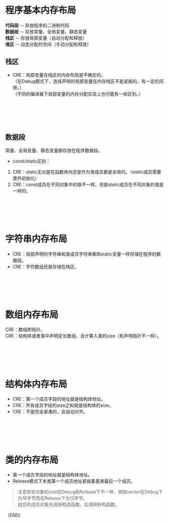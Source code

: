 # 程序基本内存布局    

**代码段** -- 存放程序的二进制代码    
**数据段** -- 存放常量、全局变量、静态变量    
**栈区** -- 存放局部变量（自动分配和释放）    
**堆区** -- 动态分配的空间（手动分配和释放）        

## 栈区    

+ CRE：局部变量在栈区的内存布局是不确定的。    
（在Debug模式下，连续声明的局部变量在内存栈区不是紧挨的，有一定的间隙。）    
（不同的编译器下局部变量的内存分配实现上也可能有一些区别。）    


<br />
<br />
<br />
<br />


## 数据段    

常量、全局变量、静态变量都存放在程序数据段。    

- const/static区别：  

1. CRE：static无论是在函数体内还是作为类成员都是全局的。（static成员需要类外初始化）      
2. CRE：const成员在不同对象中的值不一样。但是static成员在不同对象的值是一样的。    

<br />
<br />
<br />
<br />

# 字符串内存布局  

+ CRE：局部声明的字符串和类成员字符串都和static变量一样存储在程序的数据段。    
+ CRE：字符数组还是存储在栈区。    


<br />
<br />
<br />
<br />

# 数组内存布局    

CRE：数组即指针。    
CRE：结构体或者类中声明定长数组，会计算入类的size（和声明指针不一样）。    

<br />
<br />
<br />
<br />

# 结构体内存布局    

+ CRE：第一个成员字段的地址就是结构体地址。      
+ CRE：所有成员字段的size之和就是结构体的size。      
+ CRE：不是完全紧凑的，会自动对齐。    



<br />
<br />
<br />
<br />

# 类的内存布局    

+ 第一个成员字段的地址就是结构体地址。    
+ Release模式下本类第一个成员地址紧挨着基类最后一个成员。   


> 注意有些对象的size在Debug和Release下不一样，例如vector在Debug下为16字节而在Release下为12字节。    
> 组合的成员对象先调用构造函数、后调用析构函数。    



（END）  